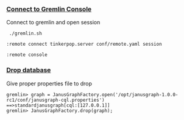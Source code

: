 ### <u>Connect to Gremlin Console</u>
Connect to gremlin and open session

```
 ./gremlin.sh 

:remote connect tinkerpop.server conf/remote.yaml session

:remote console

```

### <u>Drop database</u>

Give proper properties file to drop

```
gremlin> graph = JanusGraphFactory.open('/opt/janusgraph-1.0.0-rc1/conf/janusgraph-cql.properties')
==>standardjanusgraph[cql:[127.0.0.1]]
gremlin> JanusGraphFactory.drop(graph);
```